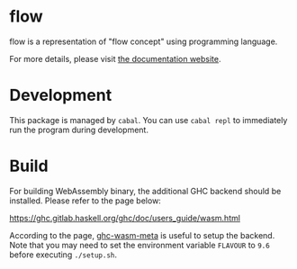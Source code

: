 # flow

flow is a representation of "flow concept" using programming language.

For more details, please visit [the documentation website](https://flowlang.vercel.app/).

# Development

This package is managed by `cabal`. You can use `cabal repl` to immediately run the program during development.

# Build

For building WebAssembly binary, the additional GHC backend should be installed. Please refer to the page below:

https://ghc.gitlab.haskell.org/ghc/doc/users_guide/wasm.html

According to the page, [ghc-wasm-meta](https://gitlab.haskell.org/ghc/ghc-wasm-meta) is useful to setup the backend. Note that you may need to set the environment variable `FLAVOUR` to `9.6` before executing `./setup.sh`.
